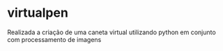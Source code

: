 # virtualpen
Realizada a criação de uma caneta virtual utilizando python em conjunto com processamento de imagens
